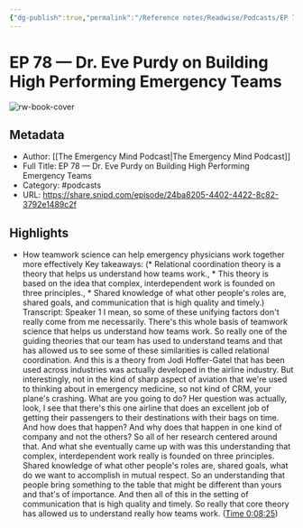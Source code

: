 ```yaml
---
{"dg-publish":true,"permalink":"/Reference notes/Readwise/Podcasts/EP 78 —  Dr. Eve Purdy on Building High Performing Emergency Teams/"}
---
```


# EP 78 —  Dr. Eve Purdy on Building High Performing Emergency Teams

![rw-book-cover](https://images.weserv.nl/?url=https%3A%2F%2Fi1.sndcdn.com%2Favatars-pTQIOSduyHGG3bqg-vzLoWA-original.jpg&w=100&h=100)

## Metadata
- Author: [[The Emergency Mind Podcast\|The Emergency Mind Podcast]]
- Full Title: EP 78 —  Dr. Eve Purdy on Building High Performing Emergency Teams
- Category: #podcasts
- URL: https://share.snipd.com/episode/24ba8205-4402-4422-8c82-3792e1489c2f

## Highlights
- How teamwork science can help emergency physicians work together more effectively
  Key takeaways:
  (* Relational coordination theory is a theory that helps us understand how teams work., * This theory is based on the idea that complex, interdependent work is founded on three principles., * Shared knowledge of what other people's roles are, shared goals, and communication that is high quality and timely.)
  Transcript:
  Speaker 1
  I mean, so some of these unifying factors don't really come from me necessarily. There's this whole basis of teamwork science that helps us understand how teams work. So really one of the guiding theories that our team has used to understand teams and that has allowed us to see some of these similarities is called relational coordination. And this is a theory from Jodi Hoffer-Gatel that has been used across industries was actually developed in the airline industry. But interestingly, not in the kind of sharp aspect of aviation that we're used to thinking about in emergency medicine, so not kind of CRM, your plane's crashing. What are you going to do? Her question was actually, look, I see that there's this one airline that does an excellent job of getting their passengers to their destinations with their bags on time. And how does that happen? And why does that happen in one kind of company and not the others? So all of her research centered around that. And what she eventually came up with was this understanding that complex, interdependent work really is founded on three principles. Shared knowledge of what other people's roles are, shared goals, what do we want to accomplish in mutual respect. So an understanding that people bring something to the table that might be different than yours and that's of importance. And then all of this in the setting of communication that is high quality and timely. So really that core theory has allowed us to understand really how teams work. ([Time 0:08:25](https://share.snipd.com/snip/4738a65b-a9cf-4b9b-acb6-79a858aee3b7))

